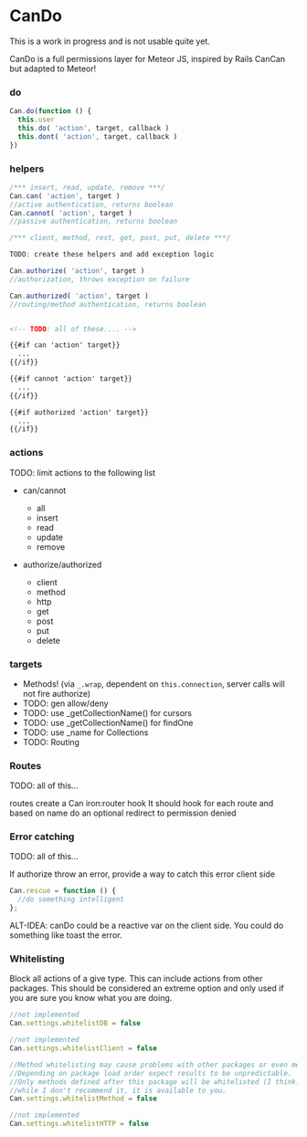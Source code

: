 CanDo
===============

This is a work in progress and is not usable quite yet.

CanDo is a full permissions layer for Meteor JS, inspired by Rails CanCan but adapted to Meteor!

### do

```js
Can.do(function () {
  this.user 
  this.do( 'action', target, callback )
  this.dont( 'action', target, callback )
})
```

### helpers

```js
/*** insert, read, update, remove ***/
Can.can( 'action', target )
//active authentication, returns boolean
Can.cannot( 'action', target )
//passive authentication, returns boolean

/*** client, method, rest, get, post, put, delete ***/

TODO: create these helpers and add exception logic

Can.authorize( 'action', target ) 
//authorization, throws exception on failure

Can.authorized( 'action', target ) 
//routing/method authentication, returns boolean
```

```html

<!-- TODO: all of these.... -->

{{#if can 'action' target}}
  ...
{{/if}}

{{#if cannot 'action' target}}
  ...
{{/if}}

{{#if authorized 'action' target}}
  ...
{{/if}}

```

### actions

TODO: limit actions to the following list

* can/cannot
  * all
  * insert
  * read
  * update
  * remove

* authorize/authorized
  * client
  * method
  * http
  * get
  * post
  * put
  * delete

### targets

* Methods! (via `_.wrap`, dependent on `this.connection`, server calls will not fire authorize)
* TODO: gen allow/deny 
* TODO: use _getCollectionName() for cursors
* TODO: use _getCollectionName() for findOne
* TODO: use _name for Collections
* TODO: Routing

### Routes

TODO: all of this...

routes create a Can iron:router hook
It should hook for each route and based on name do an optional redirect to permission denied

### Error catching 

TODO: all of this...

If authorize throw an error, provide a way to catch this error client side

```js
Can.rescue = function () {
  //do something intelligent
};
```

ALT-IDEA: canDo could be a reactive var on the client side. You could do something like toast the error.


### Whitelisting 

Block all actions of a give type. 
This can include actions from other packages. 
This should be considered an extreme option and only used if you are sure you know what you are doing.


```js
//not implemented
Can.settings.whitelistDB = false

//not implemented
Can.settings.whitelistClient = false

//Method whitelisting may cause problems with other packages or even meteor core.
//Depending on package load order expect results to be unpredictable.
//Only methods defined after this package will be whitelisted (I think...)
//while I don't recommend it, it is available to you.
Can.settings.whitelistMethod = false

//not implemented
Can.settings.whitelistHTTP = false
```


